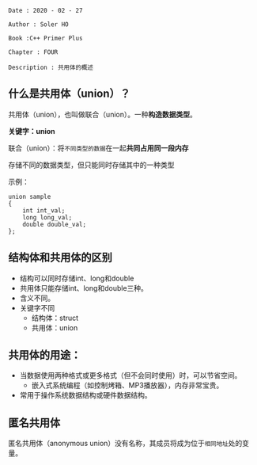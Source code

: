 ```
Date : 2020 - 02 - 27

Author : Soler HO

Book :C++ Primer Plus

Chapter : FOUR
 
Description : 共用体的概述
```
## 什么是共用体（union）？
共用体（union），也叫做联合（union）。一种**构造数据类型**。

**关键字：union**

联合（union）：将`不同类型的数据`在一起**共同占用同一段内存**

存储不同的数据类型，但只能同时存储其中的一种类型

示例：
```
union sample
{
    int int_val;
    long long_val;
    double double_val;
};
```
## 结构体和共用体的区别

- 结构可以同时存储int、long和double
- 共用体只能存储int、long和double三种。
- 含义不同。
- 关键字不同
  - 结构体：struct
  - 共用体：union

## 共用体的用途：
- 当数据使用两种格式或更多格式（但不会同时使用）时，可以节省空间。
  - 嵌入式系统编程（如控制烤箱、MP3播放器），内存非常宝贵。 
- 常用于操作系统数据结构或硬件数据结构。


## 匿名共用体

匿名共用体（anonymous union）没有名称，其成员将成为位于`相同地址`处的变量。

